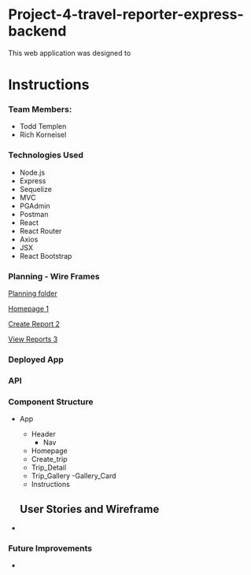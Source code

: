 # Project-4-travel-reporter-express-backend

This web application was designed to 
# Instructions

### Team Members:
- Todd Templen
- Rich Korneisel

### Technologies Used
- Node.js
- Express
- Sequelize
- MVC
- PGAdmin
- Postman
- React
- React Router
- Axios
- JSX
- React Bootstrap

### Planning - Wire Frames
[Planning folder](Planning)

[Homepage 1](Planning/Homepage.jpg)

[Create Report 2](Planning/Create_trip_report.jpg)

[View Reports 3](Planning/Trip_report.jpg)


### Deployed App
### API

### Component Structure
- App
    - Header
        - Nav
    - Homepage 
    - Create_trip
    - Trip_Detail
    - Trip_Gallery
        -Gallery_Card
    - Instructions
        
    ## User Stories and Wireframe
-
### Future Improvements
- 

